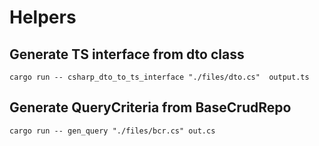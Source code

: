 # Helpers

## Generate TS interface from dto class

```shell
cargo run -- csharp_dto_to_ts_interface "./files/dto.cs"  output.ts
```

## Generate QueryCriteria from BaseCrudRepo

```shell
cargo run -- gen_query "./files/bcr.cs" out.cs
```
